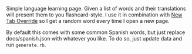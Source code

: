 Simple language learning page. Given a list of words and their translations will present them to you flashcard-style. I use it in combination with [New Tab Override](https://addons.mozilla.org/en-US/firefox/addon/new-tab-override/) so I get a random word every time I open a new page.

By default this comes with some common Spanish words, but just replace docs/spanish.json with whatever you like. To do so, just update data and run `generate.rb`.
